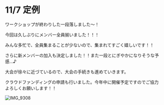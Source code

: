 # 11/7 定例

ワークショップが終わりした一段落しました～！

今回は久しぶりにメンバー全員揃いました！！！

みんな多忙で、全員集まることが少ないので、集まれてすごく嬉しいです！！

さらに新メンバーの加入も決定しました！！また一段とにぎやかになりそうな予感…♪


大会が徐々に近づているので、大会の手続きも進めていきます。

クラウドファンディングの申請も行いました。今年中に開催予定ですのでご協力よろしくお願いします！！

![IMG_9308](https://user-images.githubusercontent.com/101546670/200330501-380da288-5dbc-48a4-814f-5604852d94bf.jpg)
